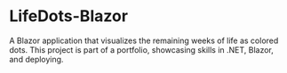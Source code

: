 # LifeDots-Blazor
A Blazor application that visualizes the remaining weeks of life as colored dots. This project is part of a portfolio, showcasing skills in .NET, Blazor, and deploying.
